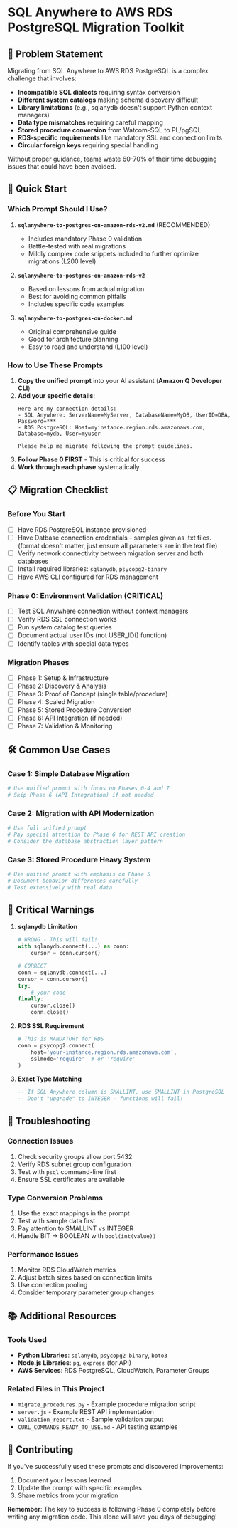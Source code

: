# SQL Anywhere to AWS RDS PostgreSQL Migration Toolkit

## 🎯 Problem Statement

Migrating from SQL Anywhere to AWS RDS PostgreSQL is a complex challenge that involves:

- **Incompatible SQL dialects** requiring syntax conversion
- **Different system catalogs** making schema discovery difficult  
- **Library limitations** (e.g., sqlanydb doesn't support Python context managers)
- **Data type mismatches** requiring careful mapping
- **Stored procedure conversion** from Watcom-SQL to PL/pgSQL
- **RDS-specific requirements** like mandatory SSL and connection limits
- **Circular foreign keys** requiring special handling

Without proper guidance, teams waste 60-70% of their time debugging issues that could have been avoided.

## 🚀 Quick Start

### Which Prompt Should I Use?

1. **`sqlanywhere-to-postgres-on-amazon-rds-v2.md`** (RECOMMENDED)
   - Includes mandatory Phase 0 validation
   - Battle-tested with real migrations
   - Mildly complex code snippets included to further optimize migrations (L200 level)

2. **`sqlanywhere-to-postgres-on-amazon-rds-v2`**
   - Based on lessons from actual migration
   - Best for avoiding common pitfalls
   - Includes specific code examples

3. **`sqlanywhere-to-postgres-on-docker.md`**
   - Original comprehensive guide
   - Good for architecture planning
   - Easy to read and understand (L100 level)

### How to Use These Prompts

1. **Copy the unified prompt** into your AI assistant (**Amazon Q Developer CLI**)
2. **Add your specific details**:
   ```
   Here are my connection details:
   - SQL Anywhere: ServerName=MyServer, DatabaseName=MyDB, UserID=DBA, Password=***
   - RDS PostgreSQL: Host=myinstance.region.rds.amazonaws.com, Database=mydb, User=myuser
   
   Please help me migrate following the prompt guidelines.
   ```
3. **Follow Phase 0 FIRST** - This is critical for success
4. **Work through each phase** systematically

## 📋 Migration Checklist

### Before You Start
- [ ] Have RDS PostgreSQL instance provisioned
- [ ] Have Datbase connection credentials - samples given as .txt files.  (format doesn't matter, just ensure all parameters are in the text file)
- [ ] Verify network connectivity between migration server and both databases
- [ ] Install required libraries: `sqlanydb`, `psycopg2-binary`
- [ ] Have AWS CLI configured for RDS management

### Phase 0: Environment Validation (CRITICAL)
- [ ] Test SQL Anywhere connection without context managers
- [ ] Verify RDS SSL connection works
- [ ] Run system catalog test queries
- [ ] Document actual user IDs (not USER_ID() function)
- [ ] Identify tables with special data types

### Migration Phases
- [ ] Phase 1: Setup & Infrastructure
- [ ] Phase 2: Discovery & Analysis  
- [ ] Phase 3: Proof of Concept (single table/procedure)
- [ ] Phase 4: Scaled Migration
- [ ] Phase 5: Stored Procedure Conversion
- [ ] Phase 6: API Integration (if needed)
- [ ] Phase 7: Validation & Monitoring

## 🛠️ Common Use Cases

### Case 1: Simple Database Migration
```bash
# Use unified prompt with focus on Phases 0-4 and 7
# Skip Phase 6 (API Integration) if not needed
```

### Case 2: Migration with API Modernization  
```bash
# Use full unified prompt
# Pay special attention to Phase 6 for REST API creation
# Consider the database abstraction layer pattern
```

### Case 3: Stored Procedure Heavy System
```bash
# Use unified prompt with emphasis on Phase 5
# Document behavior differences carefully
# Test extensively with real data
```

## 🚨 Critical Warnings

1. **sqlanydb Limitation**
   ```python
   # WRONG - This will fail!
   with sqlanydb.connect(...) as conn:
       cursor = conn.cursor()
   
   # CORRECT
   conn = sqlanydb.connect(...)
   cursor = conn.cursor()
   try:
       # your code
   finally:
       cursor.close()
       conn.close()
   ```

2. **RDS SSL Requirement**
   ```python
   # This is MANDATORY for RDS
   conn = psycopg2.connect(
       host='your-instance.region.rds.amazonaws.com',
       sslmode='require'  # or 'require' 
   )
   ```

3. **Exact Type Matching**
   ```sql
   -- If SQL Anywhere column is SMALLINT, use SMALLINT in PostgreSQL
   -- Don't "upgrade" to INTEGER - functions will fail!
   ```

## 🔧 Troubleshooting

### Connection Issues
1. Check security groups allow port 5432
2. Verify RDS subnet group configuration  
3. Test with `psql` command-line first
4. Ensure SSL certificates are available

### Type Conversion Problems
1. Use the exact mappings in the prompt
2. Test with sample data first
3. Pay attention to SMALLINT vs INTEGER
4. Handle BIT → BOOLEAN with `bool(int(value))`

### Performance Issues
1. Monitor RDS CloudWatch metrics
2. Adjust batch sizes based on connection limits
3. Use connection pooling
4. Consider temporary parameter group changes

## 📚 Additional Resources

### Tools Used
- **Python Libraries**: `sqlanydb`, `psycopg2-binary`, `boto3`
- **Node.js Libraries**: `pg`, `express` (for API)
- **AWS Services**: RDS PostgreSQL, CloudWatch, Parameter Groups

### Related Files in This Project
- `migrate_procedures.py` - Example procedure migration script
- `server.js` - Example REST API implementation
- `validation_report.txt` - Sample validation output
- `CURL_COMMANDS_READY_TO_USE.md` - API testing examples

## 🤝 Contributing

If you've successfully used these prompts and discovered improvements:
1. Document your lessons learned
2. Update the prompt with specific examples
3. Share metrics from your migration


**Remember**: The key to success is following Phase 0 completely before writing any migration code. This alone will save you days of debugging!
